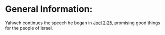 # General Information:

Yahweh continues the speech he began in [Joel 2:25](../02/25.md), promising good things for the people of Israel.